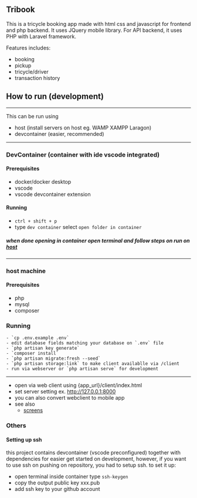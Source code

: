## Tribook
This is a tricycle booking app made with html css and javascript for frontend and php backend. It uses JQuery mobile library. For API backend, it uses PHP with Laravel framework.

Features includes:
- booking
- pickup
- tricycle/driver
- transaction history

## How to run (development)
---
This can be run using 
- host (install servers on host eg. WAMP XAMPP Laragon)
- devcontainer (easier, recommended)
---
### DevContainer (container with ide vscode integrated)
#### Prerequisites
- docker/docker desktop
- vscode
- vscode devcontainer extension
#### Running
- `ctrl + shift + p`
- type `dev container` select `open folder in container`
  
##### when done opening in container open terminal and follow steps on run on [host](#host-machine)

---

### host machine
#### Prerequisites
- php
- mysql
- composer
### Running
    - `cp .env.example .env`
    - edit database fields matching your database on `.env` file
    - `php artisan key generate`
    - `composer install`
    - `php artisan migrate:fresh --seed`
    - `php artisan storage:link` to make client availablle via /client
    - run via webserver or `php artisan serve` for development

---
- open via web client using {app_url}/client/index.html
- set server setting ex. http://127.0.0.1:8000
- you can also convert webclient to mobile app
- see also 
    - [screens](screens.md)


### Others

#### Setting up ssh
 this project contains devcontainer (vscode preconfigured) together with dependencies for easier get started on development, however, if you want to use ssh on pushing on repository, you had to setup ssh. to set it up:
 - open terminal inside container type `ssh-keygen`
 - copy the output public key xxx.pub
 - add ssh key to your github account